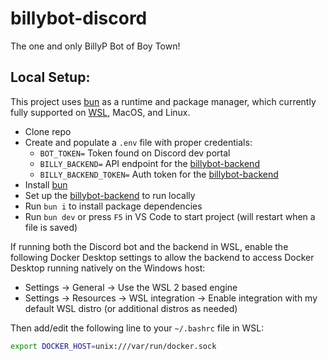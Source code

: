# billybot-discord

The one and only BillyP Bot of Boy Town!

## Local Setup:

This project uses [bun](https://bun.sh) as a runtime and package manager, which currently fully supported on [WSL](https://learn.microsoft.com/en-us/windows/wsl/install), MacOS, and Linux.

-   Clone repo
-   Create and populate a `.env` file with proper credentials:
    -   `BOT_TOKEN=` Token found on Discord dev portal
    -   `BILLY_BACKEND=` API endpoint for the [billybot-backend](https://github.com/BillyP-Bot/billybot-backend)
    -   `BILLY_BACKEND_TOKEN=` Auth token for the [billybot-backend](https://github.com/BillyP-Bot/billybot-backend)
-   Install [bun](https://bun.sh/)
-   Set up the [billybot-backend](https://github.com/BillyP-Bot/billybot-backend) to run locally
-   Run `bun i` to install package dependencies
-   Run `bun dev` or press `F5` in VS Code to start project (will restart when a file is saved)

If running both the Discord bot and the backend in WSL, enable the following Docker Desktop settings to allow the backend to access Docker Desktop running natively on the Windows host:

-   Settings -> General -> Use the WSL 2 based engine
-   Settings -> Resources -> WSL integration -> Enable integration with my default WSL distro (or additional distros as needed)

Then add/edit the following line to your `~/.bashrc` file in WSL:

```bash
export DOCKER_HOST=unix:///var/run/docker.sock
```
